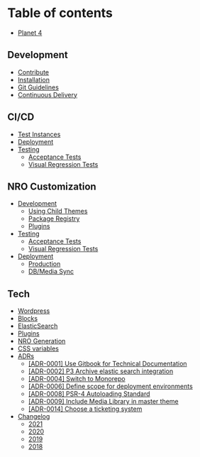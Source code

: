 # Table of contents

* [Planet 4](README.md)

## Development

* [Contribute](development/contribute.md)
* [Installation](development/installation.md)
* [Git Guidelines](development/git-guidelines.md)
* [Continuous Delivery](development/cd.md)

## CI/CD

* [Test Instances](ci-cd/test-environments.md)
* [Deployment](ci-cd/deployment.md)
* [Testing](ci-cd/testing/README.md)
  * [Acceptance Tests](ci-cd/testing/acceptance-tests.md)
  * [Visual Regression Tests](ci-cd/testing/visual-regression-tests.md)

## NRO Customization

* [Development](nro-customization/development/README.md)
  * [Using Child Themes](nro-customization/development/using-child-themes.md)
  * [Package Registry](nro-customization/development/package-registry.md)
  * [Plugins](nro-customization/development/plugins.md)
* [Testing](nro-customization/testing/README.md)
  * [Acceptance Tests](nro-customization/testing/acceptance-tests.md)
  * [Visual Regression Tests](nro-customization/testing/visual-regression-tests.md)
* [Deployment](nro-customization/deployment/README.md)
  * [Production](nro-customization/deployment/production.md)
  * [DB/Media Sync](nro-customization/deployment/db-media-sync.md)

## Tech

* [Wordpress](tech/wordpress.md)
* [Blocks](tech/blocks.md)
* [ElasticSearch](tech/elasticsearch.md)
* [Plugins](tech/plugins.md)
* [NRO Generation](tech/nro-generation.md)
* [CSS variables](tech/css-variables.md)
* [ADRs](tech/adrs/README.md)
  * [\[ADR-0001\] Use Gitbook for Technical Documentation](tech/adrs/adr-0001-use-gitbook-for-technical-documentation.md)
  * [\[ADR-0002\] P3 Archive elastic search integration](tech/adrs/adr-0002-p3-archive-elastic-search-integration.md)
  * [\[ADR-0004\] Switch to Monorepo](tech/adrs/adr-0004-switch-to-monorepo.md)
  * [\[ADR-0006\] Define scope for deployment environments](tech/adrs/adr-0006-define-scope-for-deployment-environments.md)
  * [\[ADR-0008\] PSR-4 Autoloading Standard](tech/adrs/adr-0008-psr-4-autoloading-standard.md)
  * [\[ADR-0009\] Include Media Library in master theme](tech/adrs/adr-0009-include-media-library-in-master-theme.md)
  * [\[ADR-0014\] Choose a ticketing system](tech/adrs/adr-0014-choose-a-ticketing-system.md)
* [Changelog](tech/changelog/README.md)
  * [2021](tech/changelog/2021.md)
  * [2020](tech/changelog/changelog-2020.md)
  * [2019](tech/changelog/changelog-2019.md)
  * [2018](tech/changelog/changelog-2018.md)
